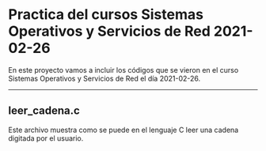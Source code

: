 # Practica del cursos Sistemas Operativos y Servicios de Red 2021-02-26

En este proyecto vamos a incluir los códigos que se vieron en el curso
Sistemas Operativos y Servicios de Red el día 2021-02-26.

---

## leer_cadena.c

Este archivo muestra como se puede en el lenguaje C leer una cadena digitada por el usuario. 
